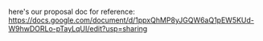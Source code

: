 here's our proposal doc for reference: https://docs.google.com/document/d/1ppxQhMP8yJGQW6aQ1pEW5KUd-W9hwDORLo-pTayLqUI/edit?usp=sharing
